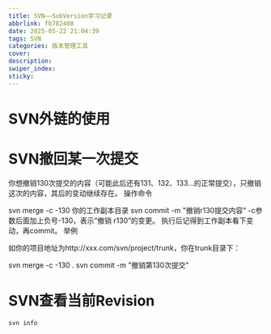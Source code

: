 ```yaml
---
title: SVN——SubVersion学习记录
abbrlink: fb782408
date: 2025-05-22 21:04:39
tags: SVN
categories: 版本管理工具
cover:
description:
swiper_index:
sticky:
---
```


# SVN外链的使用

# SVN撤回某一次提交

你想撤销130次提交的内容（可能此后还有131、132、133…的正常提交），只撤销这次的内容，其后的变动继续存在。
操作命令

svn merge -c -130 你的工作副本目录
svn commit -m "撤销r130提交内容"
-c参数后面加上负号-130，表示“撤销 r130”的变更。
执行后记得到工作副本看下变动，再commit。
举例

如你的项目地址为http://xxx.com/svn/project/trunk，你在trunk目录下：

svn merge -c -130 .
svn commit -m "撤销第130次提交"

# SVN查看当前Revision
```shell
svn info
```
